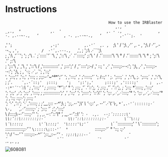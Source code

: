 # Instructions
                                                  How to use the IRBlaster
                                                     ,., '                                       _,.,  °             ,.  '                    ,. - .,                , ·. ,.-·~·.,   ‘           , ·. ,.-·~·.,   ‘        ,·'´¨;.  '                   
 ,'   '`;                 ,·;'           ,.·'´  ,. ,  `;\ '         /   ';\               ,·'´ ,. - ,   ';\           /  ·'´,.-·-.,   `,'‚          /  ·'´,.-·-.,   `,'‚        ;   ';:\           .·´¨';\   
 ;    ,':\     ,'´¨';     '; ;'\        .´   ;´:::::\`'´ \'\       ,'   ,'::'\          ,·´  .'´\:::::;'   ;:'\ '       /  .'´\:::::::'\   '\ °       /  .'´\:::::::'\   '\ °     ;     ';:'\      .'´     ;:'\  
 ;    ';::'\  ,'   ,'\   ,' ,'::'\      /   ,'::\::::::\:::\:'     ,'    ;:::';'        /  ,'´::::'\;:-/   ,' ::;  '  ,·'  ,'::::\:;:-·-:';  ';\‚    ,·'  ,'::::\:;:-·-:';  ';\‚     ;   ,  '·:;  .·´,.´';  ,'::;'  
 ',    ';::;','    ,'::\,'  ,':::;     ;   ;:;:-·'~^ª*';\'´       ';   ,':::;'       ,'   ;':::::;'´ ';   /\::;' '   ;.   ';:::;´       ,'  ,':'\‚  ;.   ';:::;´       ,'  ,':'\‚   ;   ;'`.    ¨,.·´::;'  ;:::;   
  ';   ';:';,'     ;:::;' ,'::::;'     ;  ,.-·:*'´¨'`*´\::\ '      ;  ,':::;' '       ;   ;:::::;   '\*'´\::\'  °    ';   ;::;       ,'´ .'´\::';‚  ';   ;::;       ,'´ .'´\::';‚  ;  ';::; \*´\:::::;  ,':::;‘   
   ';  ';:;' ,:';  ';:;'  ,'::::;     ;   ;\::::::::::::'\;'      ,'  ,'::;'          ';   ';::::';    '\::'\/.'       ';   ':;:   ,.·´,.·´::::\;'°  ';   ':;:   ,.·´,.·´::::\;'° ';  ,'::;   \::\;:·';  ;:::; '   
    ';  '·' ,'::';  '·´ ,':::::;      ;  ;'_\_:;:: -·^*';\      ;  ';_:,.-·´';\‘    \    '·:;:'_ ,. -·'´.·´\‘      \·,   `*´,.·'´::::::;·´      \·,   `*´,.·'´::::::;·´    ;  ';::;     '*´  ;',·':::;‘     
     \   /::::;\·-·'´\::::;·''      ';    ,  ,. -·:*'´:\:'\°    ',   _,.-·'´:\:\‘    '\:` ·  .,.  -·:´::::::\'      \\:¯::\:::::::;:·´          \\:¯::\:::::::;:·´       \´¨\::;          \¨\::::;      
      \'´\:::;'  '\::::'\;'´          \`*´ ¯\:::::::::::\;' '    \¨:::::::::::\';      \:::::::\:::::::;:·'´'        `\:::::\;::·'´  °            `\:::::\;::·'´  °         '\::\;            \:\;·'       
       '\:'\:/     '·-·'´'              \:::::\;::-·^*'´          '\;::_;:-·'´‘          `· :;::\;::-·´                 ¯                           ¯                      '´¨               ¨'         
         '´                             `*´¯                     '¨                                                   ‘                            ‘                                                  
![608081](https://github.com/DTECH-Lab/Instructions/assets/38139157/8d7a8594-ee2a-49b3-85ee-58cbd0bcb4e1)
